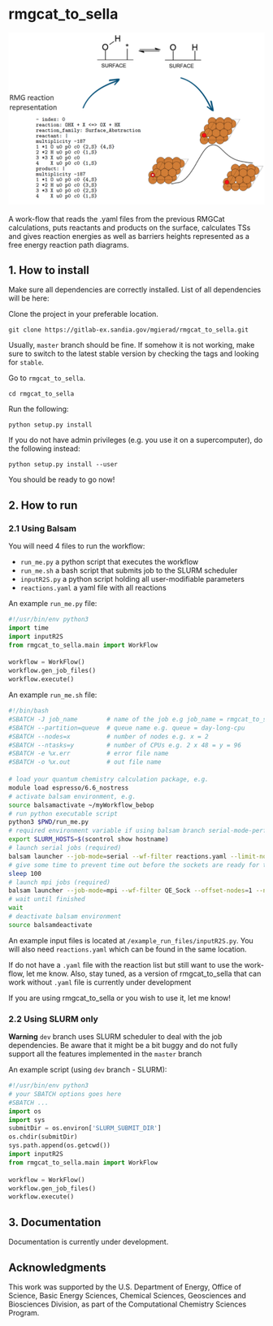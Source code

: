 # rmgcat_to_sella

<!-- ![workflow_idea](./workflow_idea.png) -->
<center><img src='./workflow_idea.png' style="width:600px"></center>
<br>
A work-flow that reads the .yaml files from the previous RMGCat calculations, puts reactants and products on the surface, calculates TSs and gives reaction energies as well as barriers heights represented as a free energy reaction path diagrams.

## 1. How to install

Make sure all dependencies are correctly installed. List of all dependencies will be here:

Clone the project in your preferable location.

```
git clone https://gitlab-ex.sandia.gov/mgierad/rmgcat_to_sella.git
```
Usually, `master` branch should be fine. If somehow it is not working, make sure to switch to the latest stable version by checking the tags and looking for `stable`.

Go to `rmgcat_to_sella`.
```
cd rmgcat_to_sella
```
Run the following:
```
python setup.py install
```
If you do not have admin privileges (e.g. you use it on a supercomputer), do the following instead:
```
python setup.py install --user
```
You should be ready to go now!

## 2. How to run
### 2.1 Using Balsam

You will need 4 files to run the workflow:
- `run_me.py` a python script that executes the workflow
- `run_me.sh` a bash script that submits job to the SLURM scheduler
- `inputR2S.py` a python script holding all user-modifiable parameters 
- `reactions.yaml` a yaml file with all reactions

An example `run_me.py` file:

```python
#!/usr/bin/env python3
import time
import inputR2S
from rmgcat_to_sella.main import WorkFlow

workflow = WorkFlow()
workflow.gen_job_files()
workflow.execute()
```
An example `run_me.sh` file:

```bash
#!/bin/bash
#SBATCH -J job_name        # name of the job e.g job_name = rmgcat_to_sella_workflow
#SBATCH --partition=queue  # queue name e.g. queue = day-long-cpu
#SBATCH --nodes=x          # number of nodes e.g. x = 2
#SBATCH --ntasks=y         # number of CPUs e.g. 2 x 48 = y = 96
#SBATCH -e %x.err          # error file name
#SBATCH -o %x.out          # out file name

# load your quantum chemistry calculation package, e.g.
module load espresso/6.6_nostress
# activate balsam environment, e.g.
source balsamactivate ~/myWorkflow_bebop
# run python executable script
python3 $PWD/run_me.py
# required environment variable if using balsam branch serial-mode-perf
export SLURM_HOSTS=$(scontrol show hostname)
# launch serial jobs (required)
balsam launcher --job-mode=serial --wf-filter reactions.yaml --limit-nodes=1 --num-transition-threads=1 &
# give some time to prevent time out before the sockets are ready for the quantum chemistry application, e.g. pw.x for Quantum Espresso
sleep 100
# launch mpi jobs (required)
balsam launcher --job-mode=mpi --wf-filter QE_Sock --offset-nodes=1 --num-transition-threads=1 &
# wait until finished
wait
# deactivate balsam environment
source balsamdeactivate
```
An example input files is located at `/example_run_files/inputR2S.py`. You will also need `reactions.yaml` which can be found in the same location. 

If do not have a `.yaml` file with the reaction list but still want to use the work-flow, let me know. Also, stay tuned, as a version of rmgcat_to_sella that can work without `.yaml` file is currently under development

If you are using rmgcat_to_sella or you wish to use it, let me know!

### 2.2 Using SLURM only
**Warning**
`dev` branch uses SLURM scheduler to deal with the job dependencies. Be aware that it might be a bit buggy and do not fully support all the features implemented in the `master` branch

An example script (using `dev` branch - SLURM):
```python
#!/usr/bin/env python3
# your SBATCH options goes here
#SBATCH ...
import os
import sys
submitDir = os.environ['SLURM_SUBMIT_DIR']
os.chdir(submitDir)
sys.path.append(os.getcwd())
import inputR2S
from rmgcat_to_sella.main import WorkFlow

workflow = WorkFlow()
workflow.gen_job_files()
workflow.execute()
```

## 3. Documentation

Documentation is currently under development.

## Acknowledgments

This work was supported by the U.S. Department of Energy, Office of Science, Basic Energy Sciences, Chemical Sciences, Geosciences and Biosciences Division, as part of the Computational Chemistry Sciences Program.


